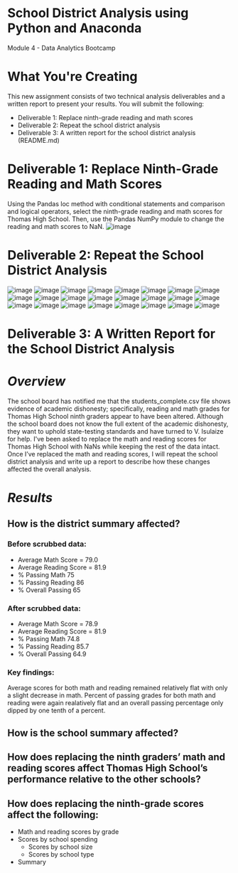 # School District Analysis using Python and Anaconda
Module 4 - Data Analytics Bootcamp
# What You're Creating
This new assignment consists of two technical analysis deliverables and a written report to present your results. You will submit the following:

* Deliverable 1: Replace ninth-grade reading and math scores
* Deliverable 2: Repeat the school district analysis
* Deliverable 3: A written report for the school district analysis (README.md)

# Deliverable 1: Replace Ninth-Grade Reading and Math Scores
Using the Pandas loc method with conditional statements and comparison and logical operators, select the ninth-grade reading and math scores for Thomas High School. Then, use the Pandas NumPy module to change the reading and math scores to NaN.
![image](https://user-images.githubusercontent.com/87340105/154779672-41c997fa-ebb1-4286-95cb-222ce30aa74c.png)

# Deliverable 2: Repeat the School District Analysis
![image](https://user-images.githubusercontent.com/87340105/154779802-f0f1bc82-cc23-4635-b7a5-c0dadee1ef76.png)
![image](https://user-images.githubusercontent.com/87340105/154779790-686af2b0-6098-4077-835c-3a3daebd4633.png)
![image](https://user-images.githubusercontent.com/87340105/154779833-fab14364-e4dd-4f07-b6cc-b8e612cba774.png)
![image](https://user-images.githubusercontent.com/87340105/154779845-ba89270d-cfa1-4896-9f51-116d086b6aa2.png)
![image](https://user-images.githubusercontent.com/87340105/154779858-2632cf12-3ed9-45c6-98a0-c581d823cf6c.png)
![image](https://user-images.githubusercontent.com/87340105/154779879-130014a8-efdb-4edc-9174-807612cacc6a.png)
![image](https://user-images.githubusercontent.com/87340105/154779908-a912dca6-bd55-4f20-b64f-82c626702623.png)
![image](https://user-images.githubusercontent.com/87340105/154779922-000468e2-75c0-4e16-8121-00c41170ba72.png)
![image](https://user-images.githubusercontent.com/87340105/154779943-d0009281-aa63-4f18-a5c5-6785a72ba649.png)
![image](https://user-images.githubusercontent.com/87340105/154779956-9545e661-6de0-49c5-9642-63bbfdc45f2f.png)
![image](https://user-images.githubusercontent.com/87340105/154779970-7b856ae1-eab3-4931-a317-fa21eb3f88d2.png)
![image](https://user-images.githubusercontent.com/87340105/154779984-a4474666-530f-4e15-8be4-00f202fa134d.png)
![image](https://user-images.githubusercontent.com/87340105/154779993-05414023-c461-4b60-be13-b1d8808e3bf7.png)
![image](https://user-images.githubusercontent.com/87340105/154780006-eaac3d8c-f4d9-4f04-a654-433f02a2d121.png)
![image](https://user-images.githubusercontent.com/87340105/154780021-5b004663-1fe2-488b-bdac-7647dc2a8c6e.png)
![image](https://user-images.githubusercontent.com/87340105/154780065-4f4f411e-d60f-42ae-8557-d3ef4537d410.png)
![image](https://user-images.githubusercontent.com/87340105/154780113-12e83754-c615-4ac4-81cf-4f2b6aefaab5.png)
![image](https://user-images.githubusercontent.com/87340105/154780134-d435664e-3fe1-49de-8f01-f10918cd0730.png)
![image](https://user-images.githubusercontent.com/87340105/154780157-b5b22cb7-6003-400e-bc3a-f98d7d08f329.png)
![image](https://user-images.githubusercontent.com/87340105/154780170-ba0f2ed8-e71a-4f34-ab71-8a55d4aabae8.png)
![image](https://user-images.githubusercontent.com/87340105/154780181-9a6d8fd7-2dfe-4c88-94b4-19d3f129933a.png)
![image](https://user-images.githubusercontent.com/87340105/154780192-668eb22e-874e-4502-bec7-86e739b83eab.png)
![image](https://user-images.githubusercontent.com/87340105/154780219-a04151fc-a720-41bf-8f83-1bbb3be53b20.png)
![image](https://user-images.githubusercontent.com/87340105/154780228-e5c65828-1175-4ff1-9bf9-13185fcfaf73.png)

# Deliverable 3: A Written Report for the School District Analysis
# *Overview*
The school board has notified me that the students_complete.csv file shows evidence of academic dishonesty; specifically, reading and math grades for Thomas High School ninth graders appear to have been altered. Although the school board does not know the full extent of the academic dishonesty, they want to uphold state-testing standards and have turned to V. Isulaize for help. I've been asked to replace the math and reading scores for Thomas High School with NaNs while keeping the rest of the data intact. Once I’ve replaced the math and reading scores, I will repeat the school district analysis and write up a report to describe how these changes affected the overall analysis.

# *Results*
## How is the district summary affected?
### Before scrubbed data:
* Average Math Score = 79.0
* Average Reading Score = 81.9
* % Passing Math 75
* % Passing Reading 86
* % Overall Passing 65

### After scrubbed data:
* Average Math Score = 78.9
* Average Reading Score = 81.9
* % Passing Math 74.8
* % Passing Reading 85.7
* % Overall Passing 64.9

### Key findings:
Average scores for both math and reading remained relatively flat with only a slight decrease in math. Percent of passing grades for both math and reading were again realatively flat and an overall passing percentage only dipped by one tenth of a percent.

## How is the school summary affected?

## How does replacing the ninth graders’ math and reading scores affect Thomas High School’s performance relative to the other schools?

## How does replacing the ninth-grade scores affect the following:
* Math and reading scores by grade
* Scores by school spending
  * Scores by school size
  * Scores by school type
* Summary
